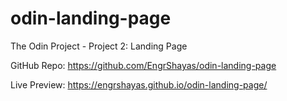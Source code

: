 # odin-landing-page
The Odin Project - Project 2: Landing Page

GitHub Repo: https://github.com/EngrShayas/odin-landing-page

Live Preview: https://engrshayas.github.io/odin-landing-page/